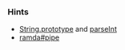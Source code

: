 ### Hints
- [String.prototype](https://developer.mozilla.org/en-US/docs/Web/JavaScript/Reference/Global_Objects/String) and [parseInt](https://developer.mozilla.org/en-US/docs/Web/JavaScript/Reference/Global_Objects/parseInt)
- [ramda#pipe](http://ramdajs.com/docs/#pipe)
